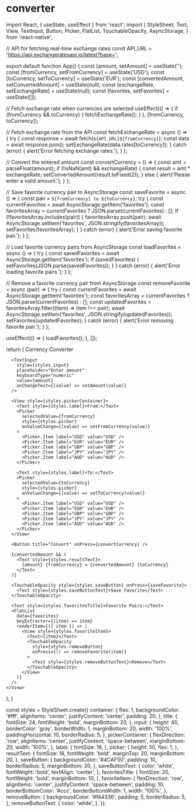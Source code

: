 # converter
import React, { useState, useEffect } from 'react';
import {
  StyleSheet,
  Text,
  View,
  TextInput,
  Button,
  Picker,
  FlatList,
  TouchableOpacity,
  AsyncStorage,
} from 'react-native';

// API for fetching real-time exchange rates
const API_URL = 'https://api.exchangeratesapi.io/latest?base=';

export default function App() {
  const [amount, setAmount] = useState('');
  const [fromCurrency, setFromCurrency] = useState('USD');
  const [toCurrency, setToCurrency] = useState('EUR');
  const [convertedAmount, setConvertedAmount] = useState(null);
  const [exchangeRate, setExchangeRate] = useState(null);
  const [favorites, setFavorites] = useState([]);

  // Fetch exchange rate when currencies are selected
  useEffect(() => {
    if (fromCurrency && toCurrency) {
      fetchExchangeRate();
    }
  }, [fromCurrency, toCurrency]);

  // Fetch exchange rate from the API
  const fetchExchangeRate = async () => {
    try {
      const response = await fetch(`${API_URL}${fromCurrency}`);
      const data = await response.json();
      setExchangeRate(data.rates[toCurrency]);
    } catch (error) {
      alert('Error fetching exchange rates.');
    }
  };

  // Convert the entered amount
  const convertCurrency = () => {
    const amt = parseFloat(amount);
    if (!isNaN(amt) && exchangeRate) {
      const result = amt * exchangeRate;
      setConvertedAmount(result.toFixed(2));
    } else {
      alert('Please enter a valid amount.');
    }
  };

  // Save favorite currency pair to AsyncStorage
  const saveFavorite = async () => {
    const pair = `${fromCurrency} to ${toCurrency}`;
    try {
      const currentFavorites = await AsyncStorage.getItem('favorites');
      const favoritesArray = currentFavorites ? JSON.parse(currentFavorites) : [];
      if (!favoritesArray.includes(pair)) {
        favoritesArray.push(pair);
        await AsyncStorage.setItem('favorites', JSON.stringify(favoritesArray));
        setFavorites(favoritesArray);
      }
    } catch (error) {
      alert('Error saving favorite pair.');
    }
  };

  // Load favorite currency pairs from AsyncStorage
  const loadFavorites = async () => {
    try {
      const savedFavorites = await AsyncStorage.getItem('favorites');
      if (savedFavorites) {
        setFavorites(JSON.parse(savedFavorites));
      }
    } catch (error) {
      alert('Error loading favorite pairs.');
    }
  };

  // Remove a favorite currency pair from AsyncStorage
  const removeFavorite = async (pair) => {
    try {
      const currentFavorites = await AsyncStorage.getItem('favorites');
      const favoritesArray = currentFavorites ? JSON.parse(currentFavorites) : [];
      const updatedFavorites = favoritesArray.filter((item) => item !== pair);
      await AsyncStorage.setItem('favorites', JSON.stringify(updatedFavorites));
      setFavorites(updatedFavorites);
    } catch (error) {
      alert('Error removing favorite pair.');
    }
  };

  useEffect(() => {
    loadFavorites();
  }, []);

  return (
    <View style={styles.container}>
      <Text style={styles.title}>Currency Converter</Text>

      <TextInput
        style={styles.input}
        placeholder="Enter amount"
        keyboardType="numeric"
        value={amount}
        onChangeText={(value) => setAmount(value)}
      />

      <View style={styles.pickerContainer}>
        <Text style={styles.label}>From:</Text>
        <Picker
          selectedValue={fromCurrency}
          style={styles.picker}
          onValueChange={(value) => setFromCurrency(value)}
        >
          <Picker.Item label="USD" value="USD" />
          <Picker.Item label="EUR" value="EUR" />
          <Picker.Item label="GBP" value="GBP" />
          <Picker.Item label="JPY" value="JPY" />
          <Picker.Item label="AUD" value="AUD" />
        </Picker>

        <Text style={styles.label}>To:</Text>
        <Picker
          selectedValue={toCurrency}
          style={styles.picker}
          onValueChange={(value) => setToCurrency(value)}
        >
          <Picker.Item label="USD" value="USD" />
          <Picker.Item label="EUR" value="EUR" />
          <Picker.Item label="GBP" value="GBP" />
          <Picker.Item label="JPY" value="JPY" />
          <Picker.Item label="AUD" value="AUD" />
        </Picker>
      </View>

      <Button title="Convert" onPress={convertCurrency} />

      {convertedAmount && (
        <Text style={styles.resultText}>
          {amount} {fromCurrency} = {convertedAmount} {toCurrency}
        </Text>
      )}

      <TouchableOpacity style={styles.saveButton} onPress={saveFavorite}>
        <Text style={styles.saveButtonText}>Save Favorite</Text>
      </TouchableOpacity>

      <Text style={styles.favoritesTitle}>Favorite Pairs:</Text>
      <FlatList
        data={favorites}
        keyExtractor={(item) => item}
        renderItem={({ item }) => (
          <View style={styles.favoriteItem}>
            <Text>{item}</Text>
            <TouchableOpacity
              style={styles.removeButton}
              onPress={() => removeFavorite(item)}
            >
              <Text style={styles.removeButtonText}>Remove</Text>
            </TouchableOpacity>
          </View>
        )}
      />
    </View>
  );
}

const styles = StyleSheet.create({
  container: {
    flex: 1,
    backgroundColor: '#fff',
    alignItems: 'center',
    justifyContent: 'center',
    padding: 20,
  },
  title: {
    fontSize: 24,
    fontWeight: 'bold',
    marginBottom: 20,
  },
  input: {
    height: 40,
    borderColor: 'gray',
    borderWidth: 1,
    marginBottom: 20,
    width: '100%',
    paddingHorizontal: 10,
    borderRadius: 5,
  },
  pickerContainer: {
    flexDirection: 'row',
    alignItems: 'center',
    justifyContent: 'space-between',
    marginBottom: 20,
    width: '100%',
  },
  label: {
    fontSize: 16,
  },
  picker: {
    height: 50,
    flex: 1,
  },
  resultText: {
    fontSize: 18,
    fontWeight: 'bold',
    marginTop: 20,
    marginBottom: 20,
  },
  saveButton: {
    backgroundColor: '#4CAF50',
    padding: 10,
    borderRadius: 5,
    marginBottom: 20,
  },
  saveButtonText: {
    color: 'white',
    fontWeight: 'bold',
    textAlign: 'center',
  },
  favoritesTitle: {
    fontSize: 20,
    fontWeight: 'bold',
    marginBottom: 10,
  },
  favoriteItem: {
    flexDirection: 'row',
    alignItems: 'center',
    justifyContent: 'space-between',
    padding: 10,
    borderBottomColor: '#ccc',
    borderBottomWidth: 1,
    width: '100%',
  },
  removeButton: {
    backgroundColor: '#f44336',
    padding: 5,
    borderRadius: 5,
  },
  removeButtonText: {
    color: 'white',
  },
});
